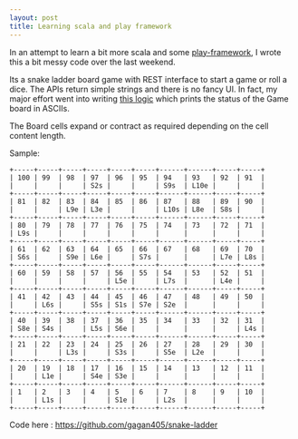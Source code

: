 ```yaml
---
layout: post
title: Learning scala and play framework
---
```


In an attempt to learn a bit more scala and some [play-framework](https://www.playframework.com/), I wrote this a bit messy code over the last weekend.

Its a snake ladder board game with REST interface to start a game or roll a dice. The APIs return simple strings and there is no fancy UI.
In fact, my major effort went into writing [this logic](https://github.com/gagan405/snake-ladder/blob/master/app/in/umlaut/entities/Board.scala#L103-L148) which prints the status of the Game board in ASCIIs.

The Board cells expand or contract as required depending on the cell content length.

Sample:

~~~
+-----+-----+-----+-----+-----+-----+------+------+-----+-----+
| 100 | 99  | 98  | 97  | 96  | 95  | 94   | 93   | 92  | 91  |
|     |     |     | S2s |     |     | S9s  | L10e |     |     |
+-----+-----+-----+-----+-----+-----+------+------+-----+-----+
| 81  | 82  | 83  | 84  | 85  | 86  | 87   | 88   | 89  | 90  |
|     |     | L9e | L3e |     |     | L10s | L8e  | S8s |     |
+-----+-----+-----+-----+-----+-----+------+------+-----+-----+
| 80  | 79  | 78  | 77  | 76  | 75  | 74   | 73   | 72  | 71  |
| L9s |     |     |     |     |     |      |      |     |     |
+-----+-----+-----+-----+-----+-----+------+------+-----+-----+
| 61  | 62  | 63  | 64  | 65  | 66  | 67   | 68   | 69  | 70  |
| S6s |     | S9e | L6e |     | S7s |      |      | L7e | L8s |
+-----+-----+-----+-----+-----+-----+------+------+-----+-----+
| 60  | 59  | 58  | 57  | 56  | 55  | 54   | 53   | 52  | 51  |
|     |     |     |     | L5e |     | L7s  |      | L4e |     |
+-----+-----+-----+-----+-----+-----+------+------+-----+-----+
| 41  | 42  | 43  | 44  | 45  | 46  | 47   | 48   | 49  | 50  |
|     | L6s |     | S5s | S1s | S7e | S2e  |      |     |     |
+-----+-----+-----+-----+-----+-----+------+------+-----+-----+
| 40  | 39  | 38  | 37  | 36  | 35  | 34   | 33   | 32  | 31  |
| S8e | S4s |     | L5s | S6e |     |      |      |     | L4s |
+-----+-----+-----+-----+-----+-----+------+------+-----+-----+
| 21  | 22  | 23  | 24  | 25  | 26  | 27   | 28   | 29  | 30  |
|     |     | L3s |     | S3s |     | S5e  | L2e  |     |     |
+-----+-----+-----+-----+-----+-----+------+------+-----+-----+
| 20  | 19  | 18  | 17  | 16  | 15  | 14   | 13   | 12  | 11  |
|     | L1e |     | S4e | S3e |     |      |      |     |     |
+-----+-----+-----+-----+-----+-----+------+------+-----+-----+
| 1   | 2   | 3   | 4   | 5   | 6   | 7    | 8    | 9   | 10  |
|     | L1s |     |     | S1e |     | L2s  |      |     |     |
+-----+-----+-----+-----+-----+-----+------+------+-----+-----+

~~~

Code here : https://github.com/gagan405/snake-ladder
